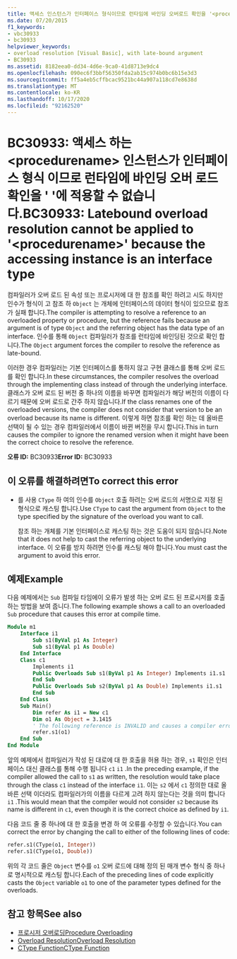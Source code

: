 ```yaml
---
title: 액세스 인스턴스가 인터페이스 형식이므로 런타임에 바인딩 오버로드 확인을 '<procedurename>'에 적용할 수 없습니다.
ms.date: 07/20/2015
f1_keywords:
- vbc30933
- bc30933
helpviewer_keywords:
- overload resolution [Visual Basic], with late-bound argument
- BC30933
ms.assetid: 8182eea0-dd34-4d6e-9ca0-41d8713e9dc4
ms.openlocfilehash: 090ec6f3bbf56350fda2ab15c974b0bc6b15e3d3
ms.sourcegitcommit: ff5a4eb5cffbcac9521bc44a907a118cd7e8638d
ms.translationtype: MT
ms.contentlocale: ko-KR
ms.lasthandoff: 10/17/2020
ms.locfileid: "92162520"
---
```

# <a name="bc30933-latebound-overload-resolution-cannot-be-applied-to-procedurename-because-the-accessing-instance-is-an-interface-type"></a><span data-ttu-id="e709f-102">BC30933: 액세스 하는 \<procedurename> 인스턴스가 인터페이스 형식 이므로 런타임에 바인딩 오버 로드 확인을 ' '에 적용할 수 없습니다.</span><span class="sxs-lookup"><span data-stu-id="e709f-102">BC30933: Latebound overload resolution cannot be applied to '\<procedurename>' because the accessing instance is an interface type</span></span>

<span data-ttu-id="e709f-103">컴파일러가 오버 로드 된 속성 또는 프로시저에 대 한 참조를 확인 하려고 시도 하지만 인수가 형식이 고 참조 하 `Object` 는 개체에 인터페이스의 데이터 형식이 있으므로 참조가 실패 합니다.</span><span class="sxs-lookup"><span data-stu-id="e709f-103">The compiler is attempting to resolve a reference to an overloaded property or procedure, but the reference fails because an argument is of type `Object` and the referring object has the data type of an interface.</span></span> <span data-ttu-id="e709f-104">인수를 통해 `Object` 컴파일러가 참조를 런타임에 바인딩된 것으로 확인 합니다.</span><span class="sxs-lookup"><span data-stu-id="e709f-104">The `Object` argument forces the compiler to resolve the reference as late-bound.</span></span>

<span data-ttu-id="e709f-105">이러한 경우 컴파일러는 기본 인터페이스를 통하지 않고 구현 클래스를 통해 오버 로드를 확인 합니다.</span><span class="sxs-lookup"><span data-stu-id="e709f-105">In these circumstances, the compiler resolves the overload through the implementing class instead of through the underlying interface.</span></span> <span data-ttu-id="e709f-106">클래스가 오버 로드 된 버전 중 하나의 이름을 바꾸면 컴파일러가 해당 버전의 이름이 다르기 때문에 오버 로드로 간주 하지 않습니다.</span><span class="sxs-lookup"><span data-stu-id="e709f-106">If the class renames one of the overloaded versions, the compiler does not consider that version to be an overload because its name is different.</span></span> <span data-ttu-id="e709f-107">이렇게 하면 참조를 확인 하는 데 올바른 선택이 될 수 있는 경우 컴파일러에서 이름이 바뀐 버전을 무시 합니다.</span><span class="sxs-lookup"><span data-stu-id="e709f-107">This in turn causes the compiler to ignore the renamed version when it might have been the correct choice to resolve the reference.</span></span>

<span data-ttu-id="e709f-108">**오류 ID:** BC30933</span><span class="sxs-lookup"><span data-stu-id="e709f-108">**Error ID:** BC30933</span></span>

## <a name="to-correct-this-error"></a><span data-ttu-id="e709f-109">이 오류를 해결하려면</span><span class="sxs-lookup"><span data-stu-id="e709f-109">To correct this error</span></span>

- <span data-ttu-id="e709f-110">를 사용 `CType` 하 여의 인수를 `Object` 호출 하려는 오버 로드의 서명으로 지정 된 형식으로 캐스팅 합니다.</span><span class="sxs-lookup"><span data-stu-id="e709f-110">Use `CType` to cast the argument from `Object` to the type specified by the signature of the overload you want to call.</span></span>

  <span data-ttu-id="e709f-111">참조 하는 개체를 기본 인터페이스로 캐스팅 하는 것은 도움이 되지 않습니다.</span><span class="sxs-lookup"><span data-stu-id="e709f-111">Note that it does not help to cast the referring object to the underlying interface.</span></span> <span data-ttu-id="e709f-112">이 오류를 방지 하려면 인수를 캐스팅 해야 합니다.</span><span class="sxs-lookup"><span data-stu-id="e709f-112">You must cast the argument to avoid this error.</span></span>

## <a name="example"></a><span data-ttu-id="e709f-113">예제</span><span class="sxs-lookup"><span data-stu-id="e709f-113">Example</span></span>

<span data-ttu-id="e709f-114">다음 예제에서는 `Sub` 컴파일 타임에이 오류가 발생 하는 오버 로드 된 프로시저를 호출 하는 방법을 보여 줍니다.</span><span class="sxs-lookup"><span data-stu-id="e709f-114">The following example shows a call to an overloaded `Sub` procedure that causes this error at compile time.</span></span>

```vb
Module m1
    Interface i1
        Sub s1(ByVal p1 As Integer)
        Sub s1(ByVal p1 As Double)
    End Interface
    Class c1
        Implements i1
        Public Overloads Sub s1(ByVal p1 As Integer) Implements i1.s1
        End Sub
        Public Overloads Sub s2(ByVal p1 As Double) Implements i1.s1
        End Sub
    End Class
    Sub Main()
        Dim refer As i1 = New c1
        Dim o1 As Object = 3.1415
        ' The following reference is INVALID and causes a compiler error.
        refer.s1(o1)
    End Sub
End Module
```

<span data-ttu-id="e709f-115">앞의 예제에서 컴파일러가 작성 된 대로에 대 한 호출을 허용 하는 경우, `s1` 확인은 인터페이스 대신 클래스를 통해 수행 됩니다 `c1` `i1` .</span><span class="sxs-lookup"><span data-stu-id="e709f-115">In the preceding example, if the compiler allowed the call to `s1` as written, the resolution would take place through the class `c1` instead of the interface `i1`.</span></span> <span data-ttu-id="e709f-116">이는 `s2` 에서 `c1` 정의한 대로 올바른 선택 이더라도 컴파일러가의 이름을 다르게 고려 하지 않는다는 것을 의미 합니다 `i1` .</span><span class="sxs-lookup"><span data-stu-id="e709f-116">This would mean that the compiler would not consider `s2` because its name is different in `c1`, even though it is the correct choice as defined by `i1`.</span></span>

<span data-ttu-id="e709f-117">다음 코드 줄 중 하나에 대 한 호출을 변경 하 여 오류를 수정할 수 있습니다.</span><span class="sxs-lookup"><span data-stu-id="e709f-117">You can correct the error by changing the call to either of the following lines of code:</span></span>

```vb
refer.s1(CType(o1, Integer))
refer.s1(CType(o1, Double))
```

<span data-ttu-id="e709f-118">위의 각 코드 줄은 `Object` 변수를 `o1` 오버 로드에 대해 정의 된 매개 변수 형식 중 하나로 명시적으로 캐스팅 합니다.</span><span class="sxs-lookup"><span data-stu-id="e709f-118">Each of the preceding lines of code explicitly casts the `Object` variable `o1` to one of the parameter types defined for the overloads.</span></span>

## <a name="see-also"></a><span data-ttu-id="e709f-119">참고 항목</span><span class="sxs-lookup"><span data-stu-id="e709f-119">See also</span></span>

- [<span data-ttu-id="e709f-120">프로시저 오버로딩</span><span class="sxs-lookup"><span data-stu-id="e709f-120">Procedure Overloading</span></span>](../../programming-guide/language-features/procedures/procedure-overloading.md)
- [<span data-ttu-id="e709f-121">Overload Resolution</span><span class="sxs-lookup"><span data-stu-id="e709f-121">Overload Resolution</span></span>](../../programming-guide/language-features/procedures/overload-resolution.md)
- [<span data-ttu-id="e709f-122">CType Function</span><span class="sxs-lookup"><span data-stu-id="e709f-122">CType Function</span></span>](../functions/ctype-function.md)
